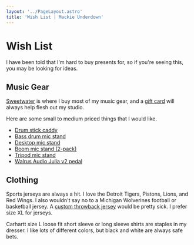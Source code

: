 ```yaml
---
layout: '../PageLayout.astro'
title: 'Wish List | Mackie Underdown'
---
```


# Wish List

I have been told that I'm hard to buy presents for, so if you're seeing this, you may be looking for ideas.

## Music Gear

[Sweetwater](https://www.sweetwater.com) is where I buy most of my music gear, and a [gift card](https://www.sweetwater.com/shop/gift-cards/) will always help flesh out my studio.

Here are some small to medium priced things that I would like.

- [Drum stick caddy](https://www.sweetwater.com/store/detail/StickCaddy--vic-firth-drum-stick-caddy)
- [Bass drum mic stand](https://www.sweetwater.com/store/detail/MicStdDeskBm--on-stage-stands-ms7920b-bass-drum-boom-combo-mic-stand)
- [Desktop mic stand](https://www.sweetwater.com/store/detail/MicStdDesk--on-stage-stands-ds7200b-adjustable-height-desktop-stand)
- [Boom mic stand (2-pack)](https://www.sweetwater.com/store/detail/KM21090-2pk--k-and-m-210-9-telescoping-boom-microphone-stand-2-pack)
- [Tripod mic stand](https://www.sweetwater.com/store/detail/KM25900B--k-and-m-25900-black)
- [Walrus Audio Julia v2 pedal](https://www.sweetwater.com/store/detail/JuliaChorusV2--walrus-audio-julia-v2-analog-chorus-vibrato-pedal)

## Clothing

Sports jerseys are always a hit. I love the Detroit Tigers, Pistons, Lions, and Red Wings. I also wouldn't say no to a Michigan Wolverines football or basketball jersey. A [custom throwback jersey](https://customthrowbackjerseys.com/) would be pretty sick. I prefer size XL for jerseys.

Carhartt size L loose fit short sleeve or long sleeve shirts are staples in my dresser. I like lots of different colors, but black and white are always safe bets.
